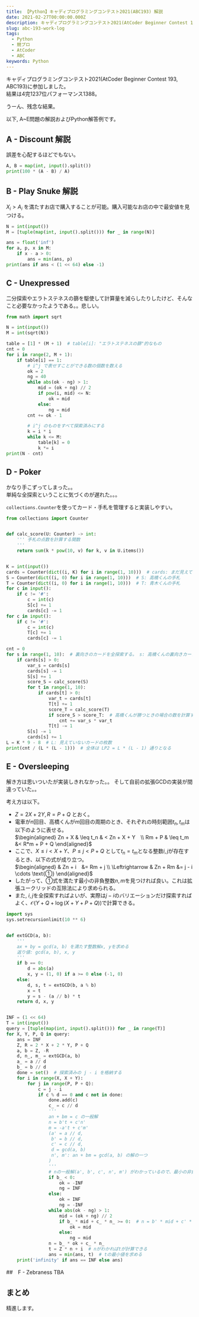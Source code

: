 ```yaml
---
title: 【Python】キャディプログラミングコンテスト2021(ABC193) 解説
date: 2021-02-27T00:00:00.000Z
description: キャディプログラミングコンテスト2021(AtCoder Beginner Contest 193, ABC193)に参加しました。結果は4完1237位パフォーマンス1388. A~E問題の解説およびPython解答例を掲載します。
slug: abc-193-work-log
tags: 
  - Python
  - 競プロ
  - AtCoder
  - ABC
keywords: Python
---
```


キャディプログラミングコンテスト2021(AtCoder Beginner Contest 193, ABC193)に参加しました。  
結果は$4$完$1237$位パフォーマンス$1388$。  

うーん、残念な結果。

以下, A~E問題の解説およびPython解答例です。



<adsense></adsense>



## A - Discount 解説
誤差を心配するほどでもない。

```python
A, B = map(int, input().split())
print(100 * (A - B) / A)
```

## B - Play Snuke 解説
$X_i > A_i$ を満たすお店で購入することが可能。購入可能なお店の中で最安値を見つける。

```python
N = int(input())
M = [tuple(map(int, input().split())) for _ in range(N)]

ans = float('inf')
for a, p, x in M:
    if x - a > 0:
        ans = min(ans, p)
print(ans if ans < (1 << 64) else -1)
```

<adsense></adsense>

## C - Unexpressed
二分探索やエラトステネスの篩を駆使して計算量を減らしたりしたけど、そんなこと必要なかったようである。。悲しい。

```python
from math import sqrt

N = int(input())
M = int(sqrt(N))

table = [1] * (M + 1)  # table[i]: "エラトステネスの篩"的なもの
cnt = 0
for i in range(2, M + 1):
    if table[i] == 1:
        # i^j で表せすことができる数の個数を数える
        ok = 2
        ng = 40
        while abs(ok - ng) > 1:
            mid = (ok + ng) // 2
            if pow(i, mid) <= N:
                ok = mid
            else:
                ng = mid
        cnt += ok - 1

        # i^j のものをすべて探索済みにする
        k = i * i
        while k <= M:
            table[k] = 0
            k *= i
print(N - cnt)
```

## D - Poker
かなり手こずってしまった。。  
単純な全探索ということに気づくのが遅れた。。。

`collections.Counter`を使ってカード・手札を管理すると実装しやすい。

```python
from collections import Counter


def calc_score(U: Counter) -> int:
    ''' 手札の点数を計算する関数
    '''
    return sum(k * pow(10, v) for k, v in U.items())


K = int(input())
cards = Counter(dict((i, K) for i in range(1, 10)))  # cards: まだ見えていないカード
S = Counter(dict((i, 0) for i in range(1, 10)))  # S: 高橋くんの手札
T = Counter(dict((i, 0) for i in range(1, 10)))  # T: 青木くんの手札
for c in input():
    if c != '#':
        c = int(c)
        S[c] += 1
        cards[c] -= 1
for c in input():
    if c != '#':
        c = int(c)
        T[c] += 1
        cards[c] -= 1

cnt = 0
for s in range(1, 10):  # 裏向きのカードを全探索する。 s: 高橋くんの裏向きカード, t: 青木くんの裏向きカード
    if cards[s] > 0:
        var_s = cards[s]
        cards[s] -= 1
        S[s] += 1
        score_S = calc_score(S)
        for t in range(1, 10):
            if cards[t] > 0:
                var_t = cards[t]
                T[t] += 1
                score_T = calc_score(T)
                if score_S > score_T:  # 高橋くんが勝つときの場合の数を計算する
                    cnt += var_s * var_t
                T[t] -= 1
        S[s] -= 1
        cards[s] += 1
L = K * 9 - 8  # L: 見えていないカードの枚数
print(cnt / (L * (L - 1)))  # 全体は LP2 = L * (L - 1) 通りとなる


```

<adsense></adsense>

## E - Oversleeping
解き方は思いついたが実装しきれなかった。。 
そして自前の拡張GCDの実装が間違っていた。。

考え方は以下。

- $Z = 2X + 2Y, R = P + Q$ とおく。  
- 電車が$n$回目、高橋くんが$m$回目の周期のとき、それぞれの時刻範囲$t_n, t_m$は以下のように表せる。  
$\begin{aligned} Zn + X & \leq t_n & < Zn + X + Y　\\ Rm + P & \leq t_m &< R*m + P + Q \end{aligned}$
- ここで、$X \leq i < X + Y$、$P \leq j < P + Q$ として$t_n = t_m$となる整数$i, j$が存在するとき、以下の式が成り立つ。  
$\begin{aligned} & Zn + i　&= Rm + j \\ \Leftrightarrow & Zn + Rm &= j - i  \cdots \text{①} \end{aligned}$
- したがって、①式を満たす最小の非負整数$n, m$を見つければ良い。これは拡張ユークリッドの互除法により求められる。
- また, $i, j$を全探索すればよいが、実際は$j - i$のバリエーションだけ探索すればよく、$\mathcal{O}(Y + Q + \log(X + Y + P + Q))$で計算できる。  

```python
import sys
sys.setrecursionlimit(10 ** 6)


def extGCD(a, b):
    '''
    ax + by = gcd(a, b) を満たす整数解x, yを求める
    返り値: gcd(a, b), x, y
    '''
    if b == 0:
        d = abs(a)
        x, y = (1, 0) if a >= 0 else (-1, 0)
    else:
        d, s, t = extGCD(b, a % b)
        x = t
        y = s - (a // b) * t
    return d, x, y


INF = (1 << 64)
T = int(input())
query = [tuple(map(int, input().split())) for _ in range(T)]
for X, Y, P, Q in query:
    ans = INF
    Z, R = 2 * X + 2 * Y, P + Q
    a, b = Z, -R
    d, n_, m_ = extGCD(a, b)
    a_ = a // d
    b_ = b // d
    done = set()  # 探索済みの j - i を格納する
    for i in range(X, X + Y):
        for j in range(P, P + Q):
            c = j - i
            if c % d == 0 and c not in done:
                done.add(c)
                c_ = c // d
                '''
                an + bm = c の一般解
                n = b't + c'n'
                m = -a't + c'm'
                (a' = a // d,
                 b' = b // d,
                 c' = c // d,
                 d = gcd(a, b)
                 n', m': an + bm = gcd(a, b) の解の一つ
                )
                '''
                # nの一般解(a', b', c', n', m') がわかっているので、最小の非負整数nを二分探索により探す
                if b_ < 0:
                    ok = -INF
                    ng = INF
                else:
                    ok = INF
                    ng = -INF
                while abs(ok - ng) > 1:
                    mid = (ok + ng) // 2
                    if b_ * mid + c_ * n_ >= 0:  # n = b' * mid + c' * n'
                        ok = mid
                    else:
                        ng = mid
                n = b_ * ok + c_ * n_
                t = Z * n + i  # nがわかればtが計算できる
                ans = min(ans, t)  # tの最小値を求める
    print('infinity' if ans == INF else ans)
```

<adsense></adsense>

##　F - Zebraness
TBA

## まとめ
精進します。